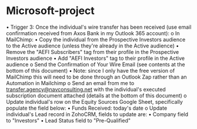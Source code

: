 # Microsoft-project


•	Trigger 3: Once the individual's wire transfer has been received (use email confirmation received from Axos Bank in my Outlook 365 account):
o	In MailChimp:
•	Copy the individual from the Prospective Investors audience to the Active audience (unless they're already in the Active audience)
•	Remove the "AEFI Subscribers" tag from their profile in the Prospective Investors audience
•	Add "AEFI Investors" tag to their profile in the Active audience
o	Send the Confirmation of Your Wire Email (see contents at the bottom of this document)
•	Note: since I only have the free version of MailChimp this will need to be done through an Outlook Zap rather than an Automation in Mailchimp
o	Send an email from me to transfer.agency@navconsulting.net with the individual's executed subscription document attached (details at the bottom of this document)
o	Update individual's row on the Equity Sources Google Sheet, specifically populate the field below:
•	Funds Received: today's date
o	Update individual's Lead record in ZohoCRM, fields to update are:
•	Company field to "Investors"
•	Lead Status field to "Pre-Qualified"
 
